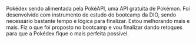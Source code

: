Pokédex sendo alimentada pela PokéAPI, uma API gratuita de Pokémon. Foi desenvolvido com instrumento de estudo do bootcamp da DIO, sendo necessário bastante tempo e lógica para finalizar. Estou melhorando mais e mais. Fiz o que foi proposto no bootcamp e vou finalizar dando retoques para que a Pokédex fique o mais perfeita possível.
